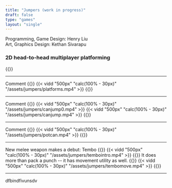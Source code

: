 ```yaml
---
title: "Jumpers (work in progress)"
draft: false
type: "games"
layout: "single"
---
```

Programming, Game Design: Henry Liu\
Art, Graphics Design: Kethan Sivarapu
### 2D head-to-head multiplayer platforming

{{<skip>}}
***
Comment
{{<skip>}}
{{< vidd "500px" "calc(100% - 30px)" "/assets/jumpers/platforms.mp4" >}}
{{<skip>}}
***
Comment
{{<skip>}}
{{< vidd "500px" "calc(100% - 30px)" "/assets/jumpers/canjump0.mp4" >}}
{{< vidd "500px" "calc(100% - 30px)" "/assets/jumpers/canjump.mp4" >}}
{{<skip>}}
***
Comment
{{<skip>}}
{{< vidd "500px" "calc(100% - 30px)" "/assets/jumpers/potcan.mp4" >}}
{{<skip>}}
***
New melee weapon makes a debut: Tembo
{{<skip>}}
{{< vidd "500px" "calc(100% - 30px)" "/assets/jumpers/tembointro.mp4" >}}
{{<skip>}}
It does more than pack a punch -- it has movement utility as well.
{{<skip>}}
{{< vidd "500px" "calc(100% - 30px)" "/assets/jumpers/tembomove.mp4" >}}
{{<skip>}}
***


dfbindfivunsdv
